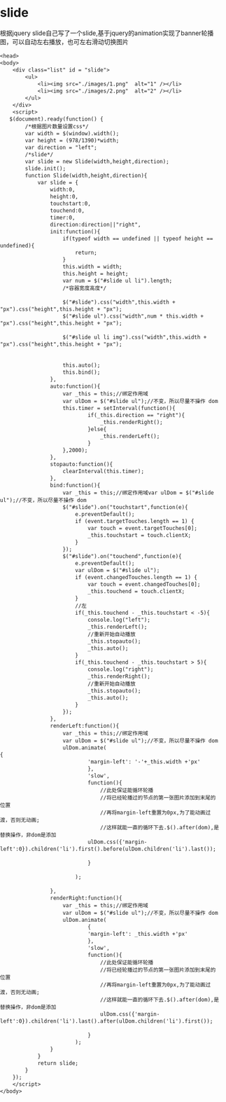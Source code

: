 # slide
根据jquery slide自己写了一个slide,基于jquery的animation实现了banner轮播图，可以自动左右播放，也可左右滑动切换图片
<!DOCTYPE html>
<html>
    <head lang="zh-cn">
        <meta charset="utf-8">
        <meta name="viewport" content="width=device-width,initial-scale=1.0,maximum-scale=1.0,user-scalable=1" >
        <title>自适应轮播图（不同分辨率）</title>
        <script type="text/javascript" src="http://apps.bdimg.com/libs/jquery/2.1.1/jquery.min.js"></script>
        <style>
        	body{margin: 0px;padding:0;  }
            .list{   
		        overflow:hidden;  
		    }  
		    .list ul{   
		        margin:0;  
		        padding:0;  
		    }  
		    .list ul li{  
		        float:left;   
		    }  
        </style>

    <head>
    <body>
	    <div class="list" id = "slide">  
	        <ul>  
	            <li><img src="./images/1.png"  alt="1" /></li>  
	            <li><img src="./images/2.png"  alt="2" /></li>  
	        </ul>  
	    </div> 
	    <script>
	   $(document).ready(function() {
	    	/*根据图片数量设置css*/
	    	var width = $(window).width();
	    	var height = (978/1390)*width;
	    	var direction = "left";
	    	/*slide*/
	    	var slide = new Slide(width,height,direction);
	    	slide.init();
			function Slide(width,height,direction){
				var slide = {
					width:0,
	    			height:0,
	    			touchstart:0,
	    			touchend:0,
	    			timer:0,
	    			direction:direction||"right",
					init:function(){
						if(typeof width == undefined || typeof height == undefined){
							return;
						}
						this.width = width;
						this.height = height;
						var num = $("#slide ul li").length;
				    	/*容器宽度高度*/

				    	$("#slide").css("width",this.width + "px").css("height",this.height + "px");	    	
				    	$("#slide ul").css("width",num * this.width + "px").css("height",this.height + "px");
				    	
				    	$("#slide ul li img").css("width",this.width + "px").css("height",this.height + "px");
				    	
						
						this.auto();
						this.bind();
					},
					auto:function(){
						var _this = this;//绑定作用域
						var ulDom = $("#slide ul");//不变，所以尽量不操作 dom
						this.timer = setInterval(function(){
								if(_this.direction == "right"){
									_this.renderRight();
								}else{
									_this.renderLeft();
								}
						},2000);
					},
					stopauto:function(){
						clearInterval(this.timer);
					},
					bind:function(){
						var _this = this;//绑定作用域var ulDom = $("#slide ul");//不变，所以尽量不操作 dom
						$("#slide").on("touchstart",function(e){
							e.preventDefault();
							if (event.targetTouches.length == 1) {
     							var touch = event.targetTouches[0];
     							_this.touchstart = touch.clientX;
     						}
						});
						$("#slide").on("touchend",function(e){
							e.preventDefault();
							var ulDom = $("#slide ul");
							if (event.changedTouches.length == 1) {
     							var touch = event.changedTouches[0];
     							_this.touchend = touch.clientX;
     						}
     						//左
     						if(_this.touchend - _this.touchstart < -5){
     							console.log("left");
     							_this.renderLeft();
     							//重新开始自动播放
     							_this.stopauto();
     							_this.auto();
     						}
     						if(_this.touchend - _this.touchstart > 5){
     							console.log("right");
     							_this.renderRight();
     							//重新开始自动播放
     							_this.stopauto();
     							_this.auto();
     						}
						});
					},
					renderLeft:function(){
						var _this = this;//绑定作用域
						var ulDom = $("#slide ul");//不变，所以尽量不操作 dom
						ulDom.animate(															{
								'margin-left': '-'+_this.width +'px'
								},
								'slow',
								function(){
									//此处保证能循环轮播
									//将已经轮播过的节点的第一张图片添加到末尾的位置
									//再将margin-left重置为0px,为了能动画过渡，否则无动画;
									//这样就能一直的循环下去.$().after(dom),是替换操作，非dom是添加
     							ulDom.css({'margin-left':0}).children('li').first().before(ulDom.children('li').last());
								
								}

							);

					},
					renderRight:function(){
						var _this = this;//绑定作用域
						var ulDom = $("#slide ul");//不变，所以尽量不操作 dom
						ulDom.animate(
								{
								'margin-left': _this.width +'px'
								},
								'slow',
								function(){
									//此处保证能循环轮播
									//将已经轮播过的节点的第一张图片添加到末尾的位置
									//再将margin-left重置为0px,为了能动画过渡，否则无动画;
									//这样就能一直的循环下去.$().after(dom),是替换操作，非dom是添加
									ulDom.css({'margin-left':0}).children('li').last().after(ulDom.children('li').first());
								
								}
							);
					}
				}
				return slide;
			}
		});
	    </script> 
    </body>
</html>

